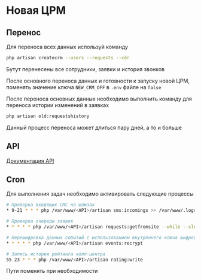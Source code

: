 # Новая ЦРМ

## Перенос
Для переноса всех данных используй команду 
```sh
php artisan createcrm --users --requests --cdr
```
Бутут перенесены все сотрудники, заявки и история звонков

После основного переноса данных и готовности к запуску новой ЦРМ, поменять значение ключа `NEW_CRM_OFF` в `.env` файле на `false`

После переноса основных данных необходимо выполнить команду для переноса истории изменений в заявках
```sh
php artisan old:requestshistory
```
Данный процесс переноса может длиться пару дней, а то и больше

## API

[Документация API](/documentation/api.md)

## Cron
Для выполнения задач необходимо активировать следующие процессы

```sh
# Проверка входящих СМС на шлюзах
* 9-21 * * * php /var/www/<API>/artisan sms:incomings >> /var/www/.logs/call.sms.incomings.log 2>&1

# Проверка очереди заявок
* * * * * php /var/www/<API>/artisan requests:getfromsite --while --sleep=10 >> /var/www/.logs/requests.queues.log 2>&1

# Перешифровка данных событий с использованием внутреннего ключа шифрования
* * * * * php /var/www/<API>/artisan events:recrypt

# Запись истории рейтинга колл-центра
55 23 * * * php /var/www/<API>/artisan rating:write
```
Пути поменять при необходимости

